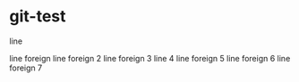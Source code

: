 # git-test

line

line foreign
line foreign 2
line foreign 3
line 4
line foreign 5
line foreign 6
line foreign 7

